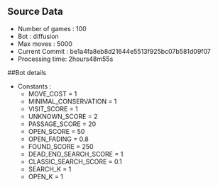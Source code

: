 ## Source Data
* Number of games : 100
* Bot : diffusion
* Max moves : 5000
* Current Commit : be1a4fa8eb8d21644e5513f925bc07b581d09f07
* Processing time: 2hours48m55s

##Bot details
* Constants :
    * MOVE_COST = 1
    * MINIMAL_CONSERVATION = 1
    * VISIT_SCORE = 1
    * UNKNOWN_SCORE = 2
    * PASSAGE_SCORE = 20
    * OPEN_SCORE = 50
    * OPEN_FADING = 0.8
    * FOUND_SCORE = 250
    * DEAD_END_SEARCH_SCORE = 1
    * CLASSIC_SEARCH_SCORE = 0.1
    * SEARCH_K = 1
    * OPEN_K = 1
